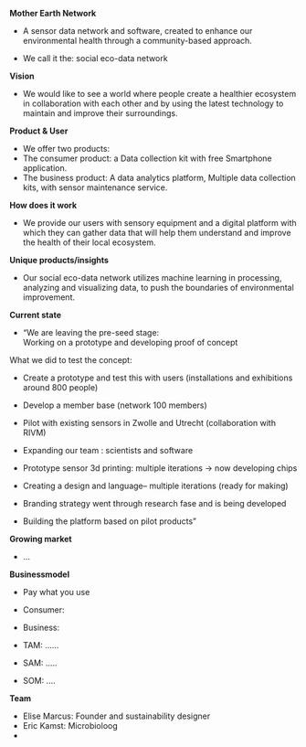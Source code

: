 
**Mother Earth Network**
- A sensor data network and software, created to enhance our  
environmental health through a community-based approach.  
 
- We call it the: social eco-data network


**Vision**
- We would like to see a world where people create a healthier ecosystem in collaboration with each other and by using the latest technology to maintain and improve their surroundings.


**Product & User**
- We offer two products: 
- The consumer product: a Data collection kit with free Smartphone application.
- The business product: A data analytics platform, Multiple data collection kits, with sensor maintenance service. 

**How does it work**
- We provide our users with sensory equipment and a digital platform with which they can gather data that will help them understand and improve the health of their local ecosystem.

**Unique products/insights**
- Our social eco-data network utilizes machine learning in processing, analyzing and visualizing data, to push the boundaries of environmental improvement.

**Current state**
- “We are leaving the pre-seed stage:  
Working on a prototype and developing proof of concept

What we did to test the concept:

* Create a prototype and test this with users (installations and exhibitions around 800 people)

* Develop a member base (network 100 members)

* Pilot with existing sensors in Zwolle and Utrecht (collaboration with RIVM)

* Expanding our team : scientists and software

* Prototype sensor 3d printing: multiple iterations -> now developing chips

* Creating a design and language– multiple iterations (ready for making)

* Branding strategy went through research fase and is being developed

* Building the platform based on pilot products”

**Growing market**
- ...

**Businessmodel**
- Pay what you use
- Consumer:
- Business:

- TAM: ......
- SAM: .....
- SOM: ....

**Team**
- Elise Marcus: Founder and sustainability designer
- Eric Kamst: Microbioloog
- 
<!--stackedit_data:
eyJoaXN0b3J5IjpbNTI3Njg0MzAxLC0xODM0NDA0MjFdfQ==
-->